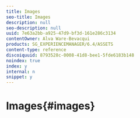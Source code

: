 ```yaml
---
title: Images
seo-title: Images
description: null
seo-description: null
uuid: 7e63a2bb-a925-47d9-bf3d-161e286c3134
contentOwner: Alva Ware-Bevacqui
products: SG_EXPERIENCEMANAGER/6.4/ASSETS
content-type: reference
discoiquuid: 8793528c-0008-41d8-bee1-5fde6183b148
noindex: true
index: y
internal: n
snippet: y
---
```


# Images{#images}

